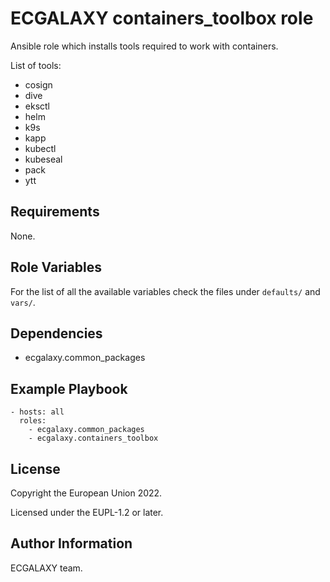 ECGALAXY containers_toolbox role
========

Ansible role which installs tools required to work with containers.

List of tools:

- cosign
- dive
- eksctl
- helm
- k9s
- kapp
- kubectl
- kubeseal
- pack
- ytt

Requirements
------------

None.

Role Variables
--------------

For the list of all the available variables check the files under `defaults/` and `vars/`.

Dependencies
------------

- ecgalaxy.common_packages

Example Playbook
----------------

    - hosts: all
      roles:
        - ecgalaxy.common_packages
        - ecgalaxy.containers_toolbox

License
-------

Copyright the European Union 2022.

Licensed under the EUPL-1.2 or later.

Author Information
------------------

ECGALAXY team.
